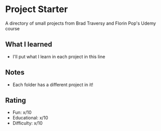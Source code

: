 # Project Starter

A directory of small projects from Brad Traversy and Florin Pop's Udemy course

## What I learned

- I'll put what I learn in each project in this line

## Notes

- Each folder has a different project in it!

## Rating

- Fun: x/10
- Educational: x/10
- Difficulty: x/10
